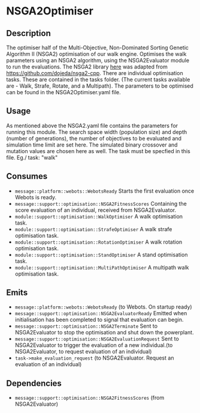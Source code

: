 NSGA2Optimiser
==============

## Description
The optimiser half of the Multi-Objective, Non-Dominated Sorting Genetic Algorithm II (NSGA2) optimisation of our walk engine. Optimises the walk parameters using an NSGA2 algorithm, using the NSGA2Evaluator module to run the evaluations. The NSGA2 library [here](./src/nsga2/) was adapted from https://github.com/dojeda/nsga2-cpp.
There are individual optimisation tasks. These are contained in the tasks folder. (The current tasks available are - Walk, Strafe, Rotate, and a Multipath). The parameters to be optimised can be found in the NSGA2Optimiser.yaml file.

## Usage
As mentioned above the NSGA2.yaml file contains the parameters for running this module. The search space width (population size) and depth (number of generations), the number of objectives to be evaluated and simulation time limit are set here. The simulated binary crossover and mutation values are chosen here as well.
The task must be specfied in this file. Eg./ task: "walk"

## Consumes
- `message::platform::webots::WebotsReady` Starts the first evaluation once Webots is ready.
- `message::support::optimisation::NSGA2FitnessScores` Containing the score evaluation of an individual, received from NSGA2Evaluator.
- `module::support::optimisation::WalkOptimiser` A walk optimisation task.
- `module::support::optimisation::StrafeOptimiser` A walk strafe optimisation task.
- `module::support::optimisation::RotationOptimiser` A walk rotation optimisation task.
- `module::support::optimisation::StandOptimiser` A stand optimisation task.
- `module::support::optimisation::MultiPathOptimiser` A multipath walk optimisation task.

## Emits
- `message::platform::webots::WebotsReady` (to Webots. On startup ready)
- `message::support::optimisation::NSGA2EvaluatorReady` Emitted when initialisation has been completed to signal that evaluation can begin.
- `message::support::optimisation::NSGA2Terminate` Sent to NSGA2Evaluator to stop the optimisation and shut down the powerplant.
- `message::support::optimisation::NSGA2EvaluationRequest` Sent to NSGA2Evaluator to trigger the evaluation of a new individual.(to NSGA2Evaluator, to request evaluation of an individual)
- `task->make_evaluation_request` (to NSGA2Evaluator.  Request an evaluation of an individual)

## Dependencies
- `message::support::optimisation::NSGA2FitnessScores` (from NSGA2Evaluator)
